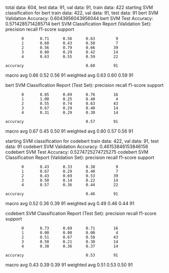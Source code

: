 total data: 604, test data: 91, val data: 91, train data: 422
starting SVM classification for bert
train data: 422, val data: 91, test data: 91
bert SVM Validation Accuracy: 0.6043956043956044
bert SVM Test Accuracy: 0.5714285714285714
bert SVM Classification Report (Validation Set):
              precision    recall  f1-score   support

           0       0.71      0.56      0.63         9
           1       0.60      0.43      0.50         7
           2       0.56      0.79      0.66        39
           3       0.80      0.29      0.42        14
           4       0.63      0.55      0.59        22

    accuracy                           0.60        91
   macro avg       0.66      0.52      0.56        91
weighted avg       0.63      0.60      0.59        91

bert SVM Classification Report (Test Set):
              precision    recall  f1-score   support

           0       0.85      0.69      0.76        16
           1       1.00      0.25      0.40         4
           2       0.55      0.74      0.63        43
           3       0.67      0.29      0.40        14
           4       0.31      0.29      0.30        14

    accuracy                           0.57        91
   macro avg       0.67      0.45      0.50        91
weighted avg       0.60      0.57      0.56        91

starting SVM classification for codebert
train data: 422, val data: 91, test data: 91
codebert SVM Validation Accuracy: 0.46153846153846156
codebert SVM Test Accuracy: 0.5274725274725275
codebert SVM Classification Report (Validation Set):
              precision    recall  f1-score   support

           0       0.43      0.33      0.38         9
           1       0.67      0.29      0.40         7
           2       0.43      0.69      0.53        39
           3       0.50      0.14      0.22        14
           4       0.57      0.36      0.44        22

    accuracy                           0.46        91
   macro avg       0.52      0.36      0.39        91
weighted avg       0.49      0.46      0.44        91

codebert SVM Classification Report (Test Set):
              precision    recall  f1-score   support

           0       0.73      0.69      0.71        16
           1       0.00      0.00      0.00         4
           2       0.51      0.67      0.58        43
           3       0.50      0.21      0.30        14
           4       0.38      0.36      0.37        14

    accuracy                           0.53        91
   macro avg       0.43      0.39      0.39        91
weighted avg       0.51      0.53      0.50        91

